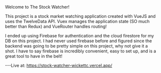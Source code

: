 Welcome to The Stock Watcher!

This project is a stock market watching application created with VueJS and uses the TwelveData API. Vuex manages the application state (SO much better than Redux) and VueRouter handles routing!

I ended up using Firebase for authentication and the cloud firestore for my DB on this project. I had never used firebase before and figured since the backend was going to be pretty simple on this project, why not give it a shot. I have to say firebase is incredibly convenient, easy to set up, and is a great tool to have in the belt!

---Live at: https://stock-watcher-wickettc.vercel.app/

